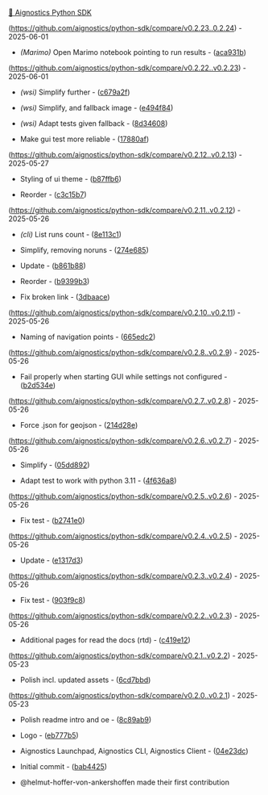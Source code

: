 [🔬 Aignostics Python SDK](https://aignostics.readthedocs.io/en/latest/)

(https://github.com/aignostics/python-sdk/compare/v0.2.23..0.2.24) - 2025-06-01


- *(Marimo)* Open Marimo notebook pointing to run results - ([aca931b](https://github.com/aignostics/python-sdk/commit/aca931bd1dda310848796511f54bae78da52e1c8))


(https://github.com/aignostics/python-sdk/compare/v0.2.22..v0.2.23) - 2025-06-01


- *(wsi)* Simplify further - ([c679a2f](https://github.com/aignostics/python-sdk/commit/c679a2fe1f66e20b88d114a7f1f80e56040efef6))
- *(wsi)* Simplify, and fallback image - ([e494f84](https://github.com/aignostics/python-sdk/commit/e494f84fd9a7a2a5bcc699085570e3f946b33638))


- *(wsi)* Adapt tests given fallback - ([8d34608](https://github.com/aignostics/python-sdk/commit/8d346088e0a7e2ab03282de93fd4cb83b4270ef7))
- Make gui test more reliable - ([17880af](https://github.com/aignostics/python-sdk/commit/17880afa3f4a84d1a6173293f2ea3c59f2cd8a1b))


(https://github.com/aignostics/python-sdk/compare/v0.2.12..v0.2.13) - 2025-05-27


- Styling of ui theme - ([b87ffb6](https://github.com/aignostics/python-sdk/commit/b87ffb67df666ea0f987b341321c6c560f1113f2))


- Reorder - ([c3c15b7](https://github.com/aignostics/python-sdk/commit/c3c15b7ddc6ff71caa3cc556da0ff2053209adef))


(https://github.com/aignostics/python-sdk/compare/v0.2.11..v0.2.12) - 2025-05-26


- *(cli)* List runs count - ([8e113c1](https://github.com/aignostics/python-sdk/commit/8e113c1560fee92057ba4bcce5c81e42bfeffacb))


- Simplify, removing noruns - ([274e685](https://github.com/aignostics/python-sdk/commit/274e6858f5a8a3332e4c49421e5c3a0b48d46bef))


- Update - ([b861b88](https://github.com/aignostics/python-sdk/commit/b861b88bfde53e6493fa12d4b3ea5ccfbf4d3410))
- Reorder - ([b9399b3](https://github.com/aignostics/python-sdk/commit/b9399b33c8eedf76aa2f3f8c6421d139dc6b0243))
- Fix broken link - ([3dbaace](https://github.com/aignostics/python-sdk/commit/3dbaace2a4ca769c7c7b103dfbe51c4b52a5a843))


(https://github.com/aignostics/python-sdk/compare/v0.2.10..v0.2.11) - 2025-05-26


- Naming of navigation points - ([665edc2](https://github.com/aignostics/python-sdk/commit/665edc2dfd9fd8dff4a734f18c8aa01d6182dbc6))


(https://github.com/aignostics/python-sdk/compare/v0.2.8..v0.2.9) - 2025-05-26


- Fail properly when starting GUI while settings not configured - ([b2d534e](https://github.com/aignostics/python-sdk/commit/b2d534e0479ad94f02cdf57c961c7fb3a4145123))


(https://github.com/aignostics/python-sdk/compare/v0.2.7..v0.2.8) - 2025-05-26


- Force .json for geojson - ([214d28e](https://github.com/aignostics/python-sdk/commit/214d28e101a3a3909be1668191644cf83f57019d))


(https://github.com/aignostics/python-sdk/compare/v0.2.6..v0.2.7) - 2025-05-26


- Simplify - ([05dd892](https://github.com/aignostics/python-sdk/commit/05dd89204bd418f3507b9c7c8737c0c021b6be89))


- Adapt test to work with python 3.11 - ([4f636a8](https://github.com/aignostics/python-sdk/commit/4f636a8c6dd51ae6bbae5a4ef7c05a625b7fd66e))


(https://github.com/aignostics/python-sdk/compare/v0.2.5..v0.2.6) - 2025-05-26


- Fix test - ([b2741e0](https://github.com/aignostics/python-sdk/commit/b2741e02e7769af9b4a590ffc0a90bc6dbcc215d))


(https://github.com/aignostics/python-sdk/compare/v0.2.4..v0.2.5) - 2025-05-26


- Update - ([e1317d3](https://github.com/aignostics/python-sdk/commit/e1317d38a71877164f508b3021b432a816d3e2fe))


(https://github.com/aignostics/python-sdk/compare/v0.2.3..v0.2.4) - 2025-05-26


- Fix test - ([903f9c8](https://github.com/aignostics/python-sdk/commit/903f9c8adcd7e3c96915edb742b3e1c609440b0a))


(https://github.com/aignostics/python-sdk/compare/v0.2.2..v0.2.3) - 2025-05-26


- Additional pages for read the docs (rtd) - ([c419e12](https://github.com/aignostics/python-sdk/commit/c419e1205a01f8e15700a5ce0bcfc6eeb0c5c056))


(https://github.com/aignostics/python-sdk/compare/v0.2.1..v0.2.2) - 2025-05-23


- Polish incl. updated assets - ([6cd7bbd](https://github.com/aignostics/python-sdk/commit/6cd7bbd939751b42baff5154d9922d77ec8b11fe))


(https://github.com/aignostics/python-sdk/compare/v0.2.0..v0.2.1) - 2025-05-23


- Polish readme intro and oe - ([8c89ab9](https://github.com/aignostics/python-sdk/commit/8c89ab9e5f498585405da461a406083b46d84288))
- Logo - ([eb777b5](https://github.com/aignostics/python-sdk/commit/eb777b5925abc4e601761af3c9a335e0577e4db1))




- Aignostics Launchpad, Aignostics CLI, Aignostics Client - ([04e23dc](https://github.com/aignostics/python-sdk/commit/04e23dc3ccd0cb287319e6c251ca3e229866e66e))


- Initial commit - ([bab4425](https://github.com/aignostics/python-sdk/commit/bab442520015b96dd922a0a4fc3a87b920f3fb94))



* @helmut-hoffer-von-ankershoffen made their first contribution


